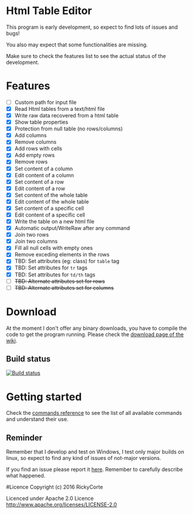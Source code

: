 # Html Table Editor

This program is early development, so expect to find lots of issues and bugs! 

You also may expect that some functionalities are missing. 

Make sure to check the features list to see the actual status of the development.


# Features
- [ ] Custom path for input file
- [x] Read Html tables from a text/html file
- [x] Write raw data recovered from a html table
- [x] Show table properties
- [x] Protection from null table (no rows/columns)
- [x] Add columns
- [x] Remove columns
- [x] Add rows with cells
- [x] Add empty rows
- [x] Remove rows
- [x] Set content of a column
- [x] Edit content of a column
- [x] Set content of a row
- [x] Edit content of a row
- [x] Set content of the whole table
- [x] Edit content of the whole table
- [x] Set content of a specific cell
- [x] Edit content of a specific cell
- [x] Write the table on a new html file 
- [x] Automatic output/WriteRaw after any command
- [x] Join two rows
- [x] Join two columns
- [x] Fill all null cells with empty ones
- [x] Remove exceding elements in the rows
- [x] TBD: Set attributes (eg: class) for `table` tag
- [x] TBD: Set attributes for `tr` tags
- [x] TBD: Set attributes for `td/th` tags
- [ ] ~~TBD: Alternate attributes set for rows~~
- [ ] ~~TBD: Alternate attributes set for columns~~

# Download
At the moment I don't offer any binary downloads, you have to compile the code to get the program running. Please check the [download page of the wiki](https://github.com/RickyCoDev/Html_Table_Editor/wiki/Download).

## Build status
[![Build status](https://ci.appveyor.com/api/projects/status/gao8c2jqu3tftuft?svg=true)](https://ci.appveyor.com/project/RickyCoDev/html-table-editor)

# Getting started

Check the [commands reference](https://github.com/RickyCoDev/Html_Table_Editor/wiki/Commands) to see the list of all available commands and understand their use.

## Reminder
Remember that I develop and test on Windows, I test only major builds on linux, so expect to find any kind of issues of not-major versions.

If you find an issue please report it [here](https://github.com/RickyCoDev/Html_Table_Editor/issues). Remember to carefully describe what happened. 

#Licence
Copyright (c) 2016 RickyCorte

Licenced under Apache 2.0 Licence
http://www.apache.org/licenses/LICENSE-2.0
